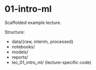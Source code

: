 # 01-intro-ml

Scaffolded example lecture.

Structure:
- data/{raw, interim, processed}
- notebooks/
- models/
- reports/
- lec_01_intro_ml/ (lecture-specific code)

